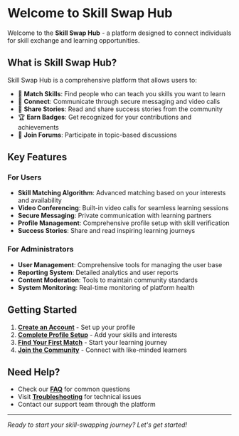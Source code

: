 # Welcome to Skill Swap Hub

Welcome to the **Skill Swap Hub** - a platform designed to connect individuals for skill exchange and learning opportunities.

## What is Skill Swap Hub?

Skill Swap Hub is a comprehensive platform that allows users to:

- 🎯 **Match Skills**: Find people who can teach you skills you want to learn
- 💬 **Connect**: Communicate through secure messaging and video calls
- 📖 **Share Stories**: Read and share success stories from the community
- 🏆 **Earn Badges**: Get recognized for your contributions and achievements
- 👥 **Join Forums**: Participate in topic-based discussions

## Key Features

### For Users
- **Skill Matching Algorithm**: Advanced matching based on your interests and availability
- **Video Conferencing**: Built-in video calls for seamless learning sessions
- **Secure Messaging**: Private communication with learning partners
- **Profile Management**: Comprehensive profile setup with skill verification
- **Success Stories**: Share and read inspiring learning journeys

### For Administrators
- **User Management**: Comprehensive tools for managing the user base
- **Reporting System**: Detailed analytics and user reports
- **Content Moderation**: Tools to maintain community standards
- **System Monitoring**: Real-time monitoring of platform health

## Getting Started

1. **[Create an Account](./getting-started.md)** - Set up your profile
2. **[Complete Profile Setup](./account/profile-setup.md)** - Add your skills and interests
3. **[Find Your First Match](./features/skill-matching.md)** - Start your learning journey
4. **[Join the Community](./features/forums.md)** - Connect with like-minded learners

## Need Help?

- Check our **[FAQ](./faq.md)** for common questions
- Visit **[Troubleshooting](./troubleshooting.md)** for technical issues
- Contact our support team through the platform

---

*Ready to start your skill-swapping journey? Let's get started!*
